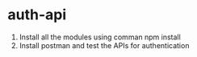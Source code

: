 # auth-api
1. Install all the modules using comman npm install
2. Install postman and test the APIs for authentication
